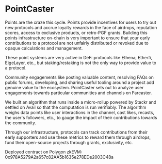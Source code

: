 # PointCaster 

Points are the craze this cycle. Points provide incentives for users to try out new protocols and accrue loyalty rewards in the face of airdrops, reputation scores, access to exclusive products, or retro-PGF grants. Building this points infrastructure on-chain is very important to ensure that your early contributions to a protocol are not unfairly distributed or revoked due to opaque calculations and management.

These point systems are very active in DeFi protocols like Ethena, Etherfi, EigeLayer, etc., but staking/restaking is not the only way to provide value to a protocol.

Community engagements like posting valuable content, resolving FAQs on public forums, developing, and sharing useful tooling around a project add genuine value to the ecosystem. PointCaster sets out to analyze user engagements towards particular communities and channels on Farcaster.

We built an algorithm that runs inside a micro-rollup powered by Stackr and settled on Avail so that the computation is run verifiably. The algorithm weighs data points like user interactions in the channel, cast likes, recasts, the user's followers, etc., to gauge the impact of their contributions towards the community.

Through our infrastructure, protocols can track contributions from their early supporters and use these metrics to reward them through airdrops, fund their open-source projects through grants, exclusivity, etc.

Deployed contract on Polygon zkEVM: 0x978A5279A2a657c82AA5b1635e278EDe2003C48a
